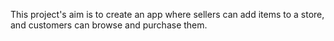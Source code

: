 This project's aim is to create an app where sellers can add items to a store, and customers can browse and purchase them.

